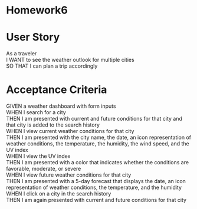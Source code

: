 # Homework6

# User Story
As a traveler <br>
I WANT to see the weather outlook for multiple cities <br>
SO THAT I can plan a trip accordingly

# Acceptance Criteria
GIVEN a weather dashboard with form inputs <br>
WHEN I search for a city <br>
THEN I am presented with current and future conditions for that city and that city is added to the search history <br>
WHEN I view current weather conditions for that city <br>
THEN I am presented with the city name, the date, an icon representation of weather conditions, the temperature, the humidity, the wind speed, and the UV index <br>
WHEN I view the UV index <br>
THEN I am presented with a color that indicates whether the conditions are favorable, moderate, or severe <br>
WHEN I view future weather conditions for that city <br>
THEN I am presented with a 5-day forecast that displays the date, an icon representation of weather conditions, the temperature, and the humidity <br>
WHEN I click on a city in the search history <br>
THEN I am again presented with current and future conditions for that city

